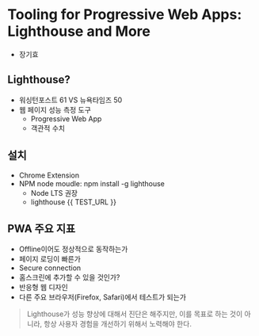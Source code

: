 # Tooling for Progressive Web Apps: Lighthouse and More
- 장기효

## Lighthouse?
- 워싱턴포스트 61 VS 뉴욕타임즈 50
- 웹 페이지 성능 측정 도구
  - Progressive Web App
  - 객관적 수치

## 설치
- Chrome Extension
- NPM node moudle: npm install -g lighthouse
  - Node LTS 권장
  - lighthouse {{ TEST_URL }}

## PWA 주요 지표
- Offline이어도 정상적으로 동작하는가
- 페이지 로딩이 빠른가
- Secure connection
- 홈스크린에 추가할 수 있을 것인가?
- 반응형 웹 디자인
- 다른 주요 브라우저(Firefox, Safari)에서 테스트가 되는가

> Lighthouse가 성능 향상에 대해서 진단은 해주지만, 이를 목표로 하는 것이 아니라, 항상 사용자 경험을 개선하기 위해서 노력해야 한다.